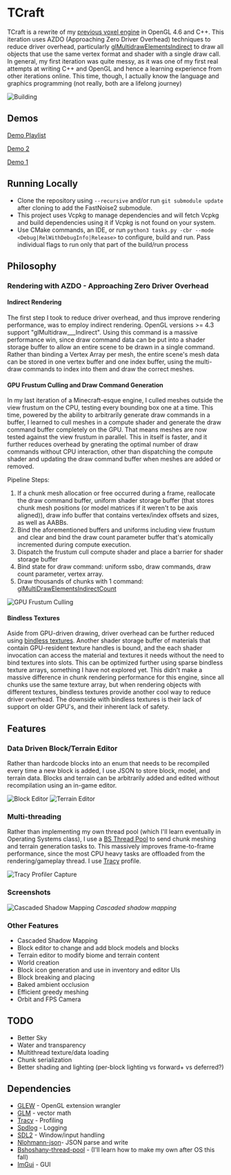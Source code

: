# TCraft

TCraft is a rewrite of my
[previous voxel engine](https://github.com/tonadr1022/VoxelEngine3D) in OpenGL
4.6 and C++. This iteration uses AZDO (Approaching Zero Driver Overhead)
techniques to reduce driver overhead, particularly
[glMultidrawElementsIndirect](https://registry.khronos.org/OpenGL-Refpages/gl4/html/glMultiDrawElementsIndirect.xhtml)
to draw all objects that use the same vertex format and shader with a single
draw call. In general, my first iteration was quite messy, as it was one of my
first real attempts at writing C++ and OpenGL and hence a learning experience
from other iterations online. This time, though, I actually know the language
and graphics programming (not really, both are a lifelong journey)

![Building](screenshots/building.png)

## Demos

[Demo Playlist](https://www.youtube.com/playlist?list=PLHcOWdaLwRvwq5tjGYTkSlascX6TRfaxz)

[Demo 2](https://youtu.be/LivS4SBp9Ww)

[Demo 1](https://youtu.be/nuAlO2GmP_g)

## Running Locally

- Clone the repository using `--recursive` and/or run `git submodule update`
  after cloning to add the FastNoise2 submodule.
- This project uses Vcpkg to manage dependencies and will fetch Vcpkg and build
  dependencies using it if Vcpkg is not found on your system.
- Use CMake commands, an IDE, or run
  `python3 tasks.py -cbr --mode <Debug|RelWithDebugInfo|Release>` to configure,
  build and run. Pass individual flags to run only that part of the build/run
  process

## Philosophy

### Rendering with AZDO - Approaching Zero Driver Overhead

#### Indirect Rendering

The first step I took to reduce driver overhead, and thus improve rendering
performance, was to employ indirect rendering. OpenGL versions >= 4.3 support
"glMultidraw\_\_\_Indirect". Using this command is a massive performance win,
since draw command data can be put into a shader storage buffer to allow an
entire scene to be drawn in a single command. Rather than binding a Vertex Array
per mesh, the entire scene's mesh data can be stored in one vertex buffer and
one index buffer, using the multi-draw commands to index into them and draw the
correct meshes.

#### GPU Frustum Culling and Draw Command Generation

In my last iteration of a Minecraft-esque engine, I culled meshes outside the
view frustum on the CPU, testing every bounding box one at a time. This time,
powered by the ability to arbitrarily generate draw commands in a buffer, I
learned to cull meshes in a compute shader and generate the draw command buffer
completely on the GPU. That means meshes are now tested against the view frustum
in parallel. This in itself is faster, and it further reduces overhead by
gnerating the optimal number of draw commands without CPU interaction, other
than dispatching the compute shader and updating the draw command buffer when
meshes are added or removed.

Pipeline Steps:

1. If a chunk mesh allocation or free occurred during a frame, reallocate the
   draw command buffer, uniform shader storage buffer (that stores chunk mesh
   positions (or model matrices if it weren't to be axis aligned)), draw info
   buffer that contains vertex/index offsets and sizes, as well as AABBs.
2. Bind the aforementioned buffers and uniforms including view frustum and clear
   and bind the draw count parameter buffer that's atomically incremented during
   compute execution.
3. Dispatch the frustum cull compute shader and place a barrier for shader storage buffer
4. Bind state for draw command: uniform ssbo, draw commands, draw count
   parameter, vertex array.
5. Draw thousands of chunks with 1 command:
   [glMultiDrawElementsIndirectCount](https://registry.khronos.org/OpenGL/extensions/ARB/ARB_indirect_parameters.txt)

![GPU Frustum Culling](screenshots/frustum_culling.png)

#### Bindless Textures

Aside from GPU-driven drawing, driver overhead can be further reduced using
[bindless textures](https://www.khronos.org/opengl/wiki/Bindless_Texture).
Another shader storage buffer of materials that contain GPU-resident texture
handles is bound, and the each shader invocation can access the material and
textures it needs without the need to bind textures into slots. This can be
optimized further using sparse bindless texture arrays, something I have not
explored yet. This didn't make a massive difference in chunk rendering
performance for this engine, since all chunks use the same texture array, but
when rendering objects with different textures, bindless textures provide
another cool way to reduce driver overhead. The downside with bindless textures
is their lack of support on older GPU's, and their inherent lack of safety.

## Features

### Data Driven Block/Terrain Editor

Rather than hardcode blocks into an enum that needs to be recompiled every time a
new block is added, I use JSON to store block, model, and terrain data. Blocks and terrain can be arbitrarily added and edited
without recompilation using an in-game editor.

![Block Editor](screenshots/block_editor.png)
![Terrain Editor](screenshots/terrain_editor.png)

### Multi-threading

Rather than implementing my own thread pool (which I'll learn eventually in
Operating Systems class), I use a [BS Thread Pool](https://github.com/bshoshany/thread-pool) to send chunk meshing and
terrain generation tasks to. This massively improves frame-to-frame performance,
since the most CPU heavy tasks are offloaded from the rendering/gameplay thread. I use [Tracy](https://github.com/wolfpld/tracy) profile.

![Tracy Profiler Capture](screenshots/tracy_profiler.png)

### Screenshots

![Cascaded Shadow Mapping](screenshots/cascaded_shadow_map.png)
_Cascaded shadow mapping_

### Other Features

- Cascaded Shadow Mapping
- Block editor to change and add block models and blocks
- Terrain editor to modify biome and terrain content
- World creation
- Block icon generation and use in inventory and editor UIs
- Block breaking and placing
- Baked ambient occlusion
- Efficient greedy meshing
- Orbit and FPS Camera

## TODO

- Better Sky
- Water and transparency
- Multithread texture/data loading
- Chunk serialization
- Better shading and lighting (per-block lighting vs forward+ vs deferred?)

## Dependencies

- [GLEW](https://github.com/nigels-com/glew) - OpenGL extension wrangler
- [GLM](https://github.com/g-truc/glm) - vector math
- [Tracy](https://github.com/wolfpld/tracy) - Profiling
- [Spdlog](https://github.com/gabime/spdlog) - Logging
- [SDL2](https://github.com/libsdl-org/SDL) - Window/input handling
- [Nlohmann-json](https://github.com/nlohmann/json)- JSON parse and write
- [Bshoshany-thread-pool](https://github.com/bshoshany/thread-pool) - (I'll
  learn how to make my own after OS this fall)
- [ImGui](https://github.com/ocornut/imgui) - GUI
